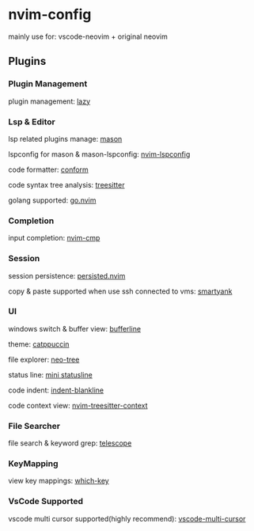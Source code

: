 # nvim-config

mainly use for: vscode-neovim + original neovim

## Plugins

### Plugin Management

plugin management: [lazy](https://github.com/folke/lazy.nvim)

### Lsp & Editor

lsp related plugins manage: [mason](https://github.com/williamboman/mason.nvim)

lspconfig for mason & mason-lspconfig: [nvim-lspconfig](https://github.com/neovim/nvim-lspconfig)

code formatter: [conform](https://github.com/stevearc/conform.nvim)

code syntax tree analysis: [treesitter](https://github.com/nvim-treesitter/nvim-treesitter)

golang supported: [go.nvim](https://github.com/ray-x/go.nvim)

### Completion

input completion: [nvim-cmp](http://github.com/hrsh7th/nvim-cmp)

### Session

session persistence: [persisted.nvim](https://github.com/olimorris/persisted.nvim)

copy & paste supported when use ssh connected to vms: [smartyank](https://github.com/ibhagwan/smartyank.nvim)

### UI

windows switch & buffer view: [bufferline](https://github.com/akinsho/bufferline.nvim)

theme: [catppuccin](https://github.com/catppuccin/nvim)

file explorer: [neo-tree](https://github.com/nvim-neo-tree/neo-tree.nvim)

status line: [mini statusline](https://github.com/echasnovski/mini.statusline)

code indent: [indent-blankline](https://github.com/lukas-reineke/indent-blankline.nvim)

code context view: [nvim-treesitter-context](https://github.com/nvim-treesitter/nvim-treesitter-context)

### File Searcher

file search & keyword grep: [telescope](https://github.com/nvim-telescope/telescope.nvim)

### KeyMapping

view key mappings: [which-key](https://github.com/folke/which-key.nvim)

### VsCode Supported

vscode multi cursor supported(highly recommend): [vscode-multi-cursor](https://github.com/vscode-neovim/vscode-multi-cursor.nvim)

